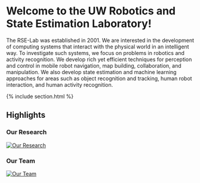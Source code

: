 ---
---

# Welcome to the UW Robotics and State Estimation Laboratory! 

The RSE-Lab was established in 2001. We are interested in the development of computing systems that interact with the physical world in an intelligent way. To investigate such systems, we focus on problems in robotics and activity recognition. We develop rich yet efficient techniques for perception and control in mobile robot navigation, map building, collaboration, and manipulation. We also develop state estimation and machine learning approaches for areas such as object recognition and tracking, human robot interaction, and human activity recognition.

{% include section.html %}

## Highlights

<div class="highlights">
  <div class="highlight-item">
    <h3>Our Research</h3>
    <a href="{{ '/research' | relative_url }}" class="highlight-link">
      <img src="{{ 'images/fallback.png' | relative_url }}" alt="Our Research">
    </a>
  </div>

  <div class="highlight-item">
    <h3>Our Team</h3>
    <a href="{{ '/team' | relative_url }}" class="highlight-link">
      <img src="{{ 'images/team.png' | relative_url }}" alt="Our Team">
    </a>
  </div>
</div>
